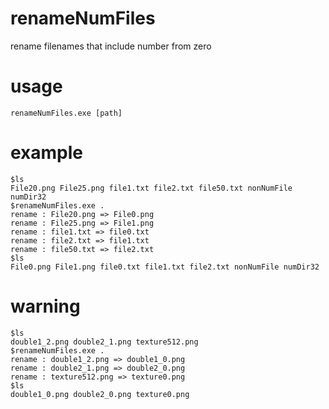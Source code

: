 # renameNumFiles
rename filenames that include number from zero

# usage
`renameNumFiles.exe [path]`

# example
```
$ls
File20.png File25.png file1.txt file2.txt file50.txt nonNumFile numDir32
$renameNumFiles.exe .
rename : File20.png => File0.png
rename : File25.png => File1.png
rename : file1.txt => file0.txt
rename : file2.txt => file1.txt
rename : file50.txt => file2.txt
$ls
File0.png File1.png file0.txt file1.txt file2.txt nonNumFile numDir32
```

# warning
```
$ls
double1_2.png double2_1.png texture512.png 
$renameNumFiles.exe .
rename : double1_2.png => double1_0.png
rename : double2_1.png => double2_0.png
rename : texture512.png => texture0.png
$ls
double1_0.png double2_0.png texture0.png
```
